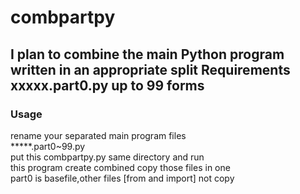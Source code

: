 # combpartpy
I plan to combine the main Python program written in an appropriate split
Requirements xxxxx.part0.py up to 99 forms
------------------------------------------

### Usage  
rename your separated main program files   
*****.part0~99.py  
put this combpartpy.py same directory and run  
this program create combined copy those files in one  
part0 is basefile,other files [from and import] not copy  
